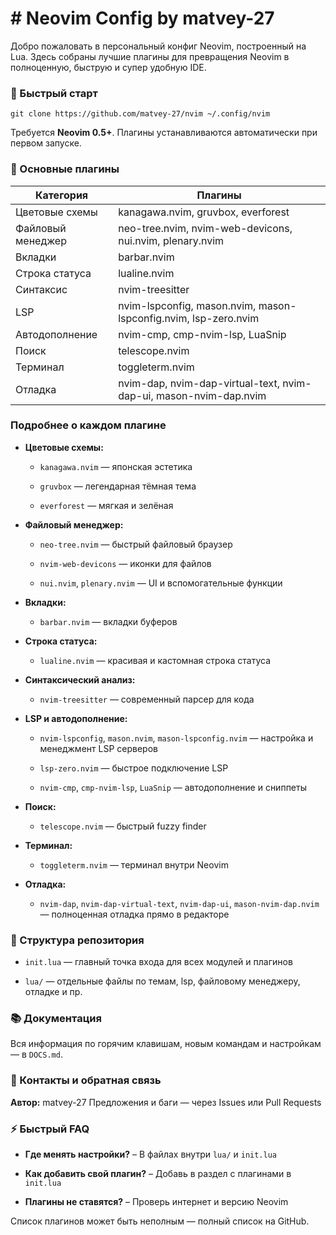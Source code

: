 # # Neovim Config by matvey-27

Добро пожаловать в персональный конфиг Neovim, построенный на Lua. Здесь собраны лучшие плагины для превращения Neovim в полноценную, быструю и супер удобную IDE.

### 🚀 Быстрый старт

`git clone https://github.com/matvey-27/nvim ~/.config/nvim`

Требуется **Neovim 0.5+**.
Плагины устанавливаются автоматически при первом запуске.

### 🧩 Основные плагины

| Категория         | Плагины                                                           |
| ----------------- | ----------------------------------------------------------------- |
| Цветовые схемы    | kanagawa.nvim, gruvbox, everforest                                |
| Файловый менеджер | neo-tree.nvim, nvim-web-devicons, nui.nvim, plenary.nvim          |
| Вкладки           | barbar.nvim                                                       |
| Строка статуса    | lualine.nvim                                                      |
| Синтаксис         | nvim-treesitter                                                   |
| LSP               | nvim-lspconfig, mason.nvim, mason-lspconfig.nvim, lsp-zero.nvim   |
| Автодополнение    | nvim-cmp, cmp-nvim-lsp, LuaSnip                                   |
| Поиск             | telescope.nvim                                                    |
| Терминал          | toggleterm.nvim                                                   |
| Отладка           | nvim-dap, nvim-dap-virtual-text, nvim-dap-ui, mason-nvim-dap.nvim |

### Подробнее о каждом плагине

- **Цветовые схемы:**
  
  - `kanagawa.nvim` — японская эстетика
  
  - `gruvbox` — легендарная тёмная тема
  
  - `everforest` — мягкая и зелёная

- **Файловый менеджер:**
  
  - `neo-tree.nvim` — быстрый файловый браузер
  
  - `nvim-web-devicons` — иконки для файлов
  
  - `nui.nvim`, `plenary.nvim` — UI и вспомогательные функции

- **Вкладки:**
  
  - `barbar.nvim` — вкладки буферов

- **Строка статуса:**
  
  - `lualine.nvim` — красивая и кастомная строка статуса

- **Синтаксический анализ:**
  
  - `nvim-treesitter` — современный парсер для кода

- **LSP и автодополнение:**
  
  - `nvim-lspconfig`, `mason.nvim`, `mason-lspconfig.nvim` — настройка и менеджмент LSP серверов
  
  - `lsp-zero.nvim` — быстрое подключение LSP
  
  - `nvim-cmp`, `cmp-nvim-lsp`, `LuaSnip` — автодополнение и сниппеты

- **Поиск:**
  
  - `telescope.nvim` — быстрый fuzzy finder

- **Терминал:**
  
  - `toggleterm.nvim` — терминал внутри Neovim

- **Отладка:**
  
  - `nvim-dap`, `nvim-dap-virtual-text`, `nvim-dap-ui`, `mason-nvim-dap.nvim` — полноценная отладка прямо в редакторе

### 📁 Структура репозитория

- `init.lua` — главный точка входа для всех модулей и плагинов

- `lua/` — отдельные файлы по темам, lsp, файловому менеджеру, отладке и пр.

### 📚 Документация

Вся информация по горячим клавишам, новым командам и настройкам — в `DOCS.md`.

### 🤝 Контакты и обратная связь

**Автор:** matvey-27
Предложения и баги — через Issues или Pull Requests

### ⚡ Быстрый FAQ

- **Где менять настройки?** – В файлах внутри `lua/` и `init.lua`

- **Как добавить свой плагин?** – Добавь в раздел с плагинами в `init.lua`

- **Плагины не ставятся?** – Проверь интернет и версию Neovim

Список плагинов может быть неполным — полный список на GitHub.

